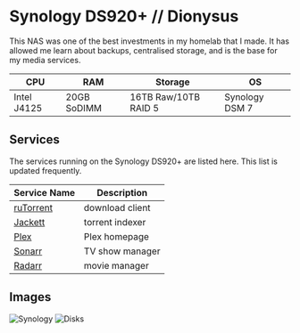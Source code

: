 # Synology DS920+ // Dionysus

This NAS was one of the best investments in my homelab that I made. It has allowed me learn
about backups, centralised storage, and is the base for my media services.

| CPU         | RAM         | Storage              | OS             |
| ----------- | ----------- | -------------------- | -------------- |
| Intel J4125 | 20GB SoDIMM | 16TB Raw/10TB RAID 5 | Synology DSM 7 |

## Services

The services running on the Synology DS920+ are listed here. This list is updated frequently.

| Service Name                              | Description       |
| ----------------------------------------- | ----------------- |
| [ruTorrent](http://dionysus:8112)         | download client   |
| [Jackett](http://dionysus:9117)           | torrent indexer   |
| [Plex](https://app.plex.tv/#/)            | Plex homepage     |
| [Sonarr](http://dionysus:8989)            | TV show manager   |
| [Radarr](http://dionysus:7878)            | movie manager     |

## Images

![Synology](https://i.dbyte.xyz/2021-07-v2.jpg)
![Disks](https://i.dbyte.xyz/2021-07-a7.jpg)
